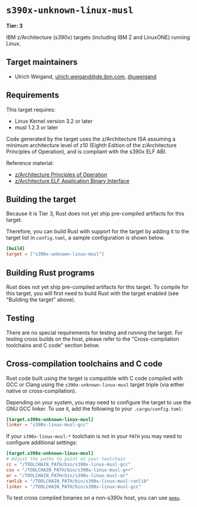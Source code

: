 # `s390x-unknown-linux-musl`

**Tier: 3**

IBM z/Architecture (s390x) targets (including IBM Z and LinuxONE) running Linux.

## Target maintainers

- Ulrich Weigand, <ulrich.weigand@de.ibm.com>, [@uweigand](https://github.com/uweigand)

## Requirements

This target requires:

* Linux Kernel version 3.2 or later
* musl 1.2.3 or later

Code generated by the target uses the z/Architecture ISA assuming a minimum
architecture level of z10 (Eighth Edition of the z/Architecture Principles
of Operation), and is compliant with the s390x ELF ABI.

Reference material:

* [z/Architecture Principles of Operation][s390x-isa]
* [z/Architecture ELF Application Binary Interface][s390x-abi]

[s390x-isa]: https://publibfp.dhe.ibm.com/epubs/pdf/a227832d.pdf
[s390x-abi]: https://github.com/IBM/s390x-abi

## Building the target

Because it is Tier 3, Rust does not yet ship pre-compiled artifacts for this
target.

Therefore, you can build Rust with support for the target by adding it to the
target list in `config.toml`, a sample configuration is shown below.

```toml
[build]
target = ["s390x-unknown-linux-musl"]
```

## Building Rust programs

Rust does not yet ship pre-compiled artifacts for this target. To compile for
this target, you will first need to build Rust with the target enabled (see
"Building the target" above).

## Testing

There are no special requirements for testing and running the target.
For testing cross builds on the host, please refer to the "Cross-compilation
toolchains and C code" section below.

## Cross-compilation toolchains and C code

Rust code built using the target is compatible with C code compiled with
GCC or Clang using the `s390x-unknown-linux-musl` target triple (via either
native or cross-compilation).

Depending on your system, you may need to configure the target to use the GNU
GCC linker. To use it, add the following to your `.cargo/config.toml`:

```toml
[target.s390x-unknown-linux-musl]
linker = "s390x-linux-musl-gcc"
```

If your `s390x-linux-musl-*` toolchain is not in your `PATH` you may need to
configure additional settings:

```toml
[target.s390x-unknown-linux-musl]
# Adjust the paths to point at your toolchain
cc = "/TOOLCHAIN_PATH/bin/s390x-linux-musl-gcc"
cxx = "/TOOLCHAIN_PATH/bin/s390x-linux-musl-g++"
ar = "/TOOLCHAIN_PATH/bin/s390x-linux-musl-ar"
ranlib = "/TOOLCHAIN_PATH/bin/s390x-linux-musl-ranlib"
linker = "/TOOLCHAIN_PATH/bin/s390x-linux-musl-gcc"
```

To test cross compiled binaries on a non-s390x host, you can use
[`qemu`](https://www.qemu.org/docs/master/system/target-s390x.html).
